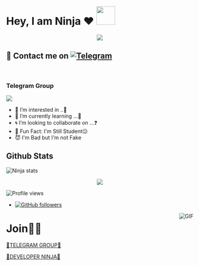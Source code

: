 # Hey, I am Ninja ❤️  <img src="https://i.pinimg.com/originals/01/63/6c/01636c5434cd0462086620c60fdfec16.gif" width="50px">

<p align="center">
  <img src="https://www.google.com/url?sa=i&url=https://media.giphy.com/media/aqOUrkDo2fdyE/giphy.gif">
</p>

## 🦄 Contact me on [![Telegram](https://img.shields.io/badge/telegram-1b77FF.svg?style=for-the-badge&logo=telegram)](https://t.me/FUCK_YYOU) 
<br>
<!-- Your badges
You can use the website to generate badges: https://shields.io/
-->

### Telegram Group
  
  
<p align="left">
<a href="https://t.me/FUUCK_YYOU" alt="Telegram!"> <img src="https://aleen42.github.io/badges/src/telegram.svg" /> </a>

  
- 🥀 I’m interested in ..🍁
- 🦄 I’m currently learning ...🤔
- 🌀 I’m looking to collaborate on ...❓
- 👻 Fun Fact: I'm Still Student😑
- 😈 I'm Bad but I'm not Fake

##   **Github Stats**
  ![Ninja stats](https://github-readme-stats.vercel.app/api?username=ninja1120&show_icons=true&theme=tokyonight)
 
<p align="center"><a href="https://github.com/ninja1120"><img src="https://github-readme-stats.vercel.app/api/top-langs/?username=ninja1120&theme=radical&layout=compact"></a></p> 

![Profile views](https://gpvc.arturio.dev/ninja1120)  

- [![GitHub followers](https://img.shields.io/github/followers/ninja1120.svg?style=social&label=Follow&maxAge=2592000)](https://github.com/ninja1120?tab=followers)
<img align="right" alt="GIF" src="https://media2.giphy.com/media/jzHFPlw89eTqU/200.webp?cid=ecf05e47u8bev98ay9pf452zeh7k1uisz2nuc6kz5r4du3pv&rid=200.webp&ct=g" />
  

<!---
Im-zeus/Im-zeus is a ✨ special ✨ repository because its `README.md` (this file) appears on your GitHub profile.
You can click the Preview link to take a look at your changes.
--->


 
 
# Join🦄🍁
[🍁TELEGRAM GROUP🦄](https://t.me/ninjaaa_bots)

[🍁DEVELOPER NINJA🦄](https://t.me/dont_run)

